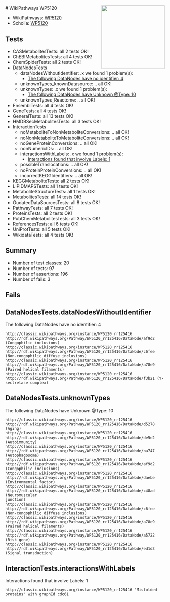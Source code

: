 <img style="float: right; width: 200px" src="https://upload.wikimedia.org/wikipedia/commons/thumb/8/83/Wplogo_with_text_500.png/640px-Wplogo_with_text_500.png" />
# WikiPathways WP5120

* WikiPathways: [WP5120](https://wikipathways.org/pathways/WP5120)
* Scholia: [WP5120](https://scholia.toolforge.org/wikipathways/WP5120)
## Tests
* CASMetabolitesTests: all 2 tests OK!
* ChEBIMetabolitesTests: all 4 tests OK!
* ChemSpiderTests: all 2 tests OK!
* DataNodesTests
    * dataNodesWithoutIdentifier: .x we found 1 problem(s):
        * [The following DataNodes have no identifier: 4](#d2d32fa3)
    * unknownTypes_knownDatasource: .. all OK!
    * unknownTypes: .x we found 1 problem(s):
        * [The following DataNodes have Unknown @Type: 10](#ef950831)
    * unknownTypes_Reactome: .. all OK!
* EnsemblTests: all 4 tests OK!
* GeneTests: all 4 tests OK!
* GeneralTests: all 13 tests OK!
* HMDBSecMetabolitesTests: all 3 tests OK!
* InteractionTests
    * noMetaboliteToNonMetaboliteConversions: .. all OK!
    * noNonMetaboliteToMetaboliteConversions: .. all OK!
    * noGeneProteinConversions: .. all OK!
    * nonNumericIDs: .. all OK!
    * interactionsWithLabels: .x we found 1 problem(s):
        * [Interactions found that involve Labels: 1](#630d2678)
    * possibleTranslocations: .. all OK!
    * noProteinProteinConversions: .. all OK!
    * incorrectKEGGIdentifiers: .. all OK!
* KEGGMetaboliteTests: all 2 tests OK!
* LIPIDMAPSTests: all 1 tests OK!
* MetaboliteStructureTests: all 1 tests OK!
* MetabolitesTests: all 14 tests OK!
* OudatedDataSourcesTests: all 8 tests OK!
* PathwayTests: all 7 tests OK!
* ProteinsTests: all 2 tests OK!
* PubChemMetabolitesTests: all 3 tests OK!
* ReferencesTests: all 6 tests OK!
* UniProtTests: all 5 tests OK!
* WikidataTests: all 4 tests OK!


## Summary

* Number of test classes: 20
* Number of tests: 97
* Number of assertions: 196
* Number of fails: 3

## Fails

<a name="d2d32fa3" />

## DataNodesTests.dataNodesWithoutIdentifier

The following DataNodes have no identifier: 4
```
http://classic.wikipathways.org/instance/WP5120_rr125416 http://rdf.wikipathways.org/Pathway/WP5120_rr125416/DataNode/af9d2 (Congophilic inclusions)
http://classic.wikipathways.org/instance/WP5120_rr125416 http://rdf.wikipathways.org/Pathway/WP5120_rr125416/DataNode/c6fee (Non-congophilic diffuse inclusions)
http://classic.wikipathways.org/instance/WP5120_rr125416 http://rdf.wikipathways.org/Pathway/WP5120_rr125416/DataNode/a78e9 (Paired helical filaments)
http://classic.wikipathways.org/instance/WP5120_rr125416 http://rdf.wikipathways.org/Pathway/WP5120_rr125416/DataNode/f3b21 (Y-sectretase complex)
```

<a name="ef950831" />

## DataNodesTests.unknownTypes

The following DataNodes have Unknown @Type: 10
```
http://classic.wikipathways.org/instance/WP5120_rr125416 http://rdf.wikipathways.org/Pathway/WP5120_rr125416/DataNode/d5278 (Aging)
http://classic.wikipathways.org/instance/WP5120_rr125416 http://rdf.wikipathways.org/Pathway/WP5120_rr125416/DataNode/de5e2 (Autoimmunity)
http://classic.wikipathways.org/instance/WP5120_rr125416 http://rdf.wikipathways.org/Pathway/WP5120_rr125416/DataNode/ba747 (Autophagosome)
http://classic.wikipathways.org/instance/WP5120_rr125416 http://rdf.wikipathways.org/Pathway/WP5120_rr125416/DataNode/af9d2 (Congophilic inclusions)
http://classic.wikipathways.org/instance/WP5120_rr125416 http://rdf.wikipathways.org/Pathway/WP5120_rr125416/DataNode/daebe (Environmental factor)
http://classic.wikipathways.org/instance/WP5120_rr125416 http://rdf.wikipathways.org/Pathway/WP5120_rr125416/DataNode/c48ad (Neuromuscular 
junction)
http://classic.wikipathways.org/instance/WP5120_rr125416 http://rdf.wikipathways.org/Pathway/WP5120_rr125416/DataNode/c6fee (Non-congophilic diffuse inclusions)
http://classic.wikipathways.org/instance/WP5120_rr125416 http://rdf.wikipathways.org/Pathway/WP5120_rr125416/DataNode/a78e9 (Paired helical filaments)
http://classic.wikipathways.org/instance/WP5120_rr125416 http://rdf.wikipathways.org/Pathway/WP5120_rr125416/DataNode/a5722 (Risk gene)
http://classic.wikipathways.org/instance/WP5120_rr125416 http://rdf.wikipathways.org/Pathway/WP5120_rr125416/DataNode/ed1d3 (Signal transduction)
```

<a name="630d2678" />

## InteractionTests.interactionsWithLabels

Interactions found that involve Labels: 1
```
http://classic.wikipathways.org/instance/WP5120_rr125416 "Misfolded
proteins" with graphId cdc61
```

